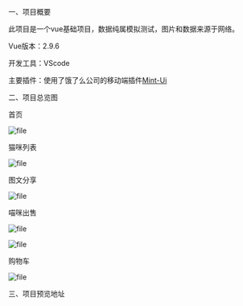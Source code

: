 一、项目概要

此项目是一个vue基础项目，数据纯属模拟测试，图片和数据来源于网络。



Vue版本：2.9.6



开发工具：VScode



主要插件：使用了饿了么公司的移动端插件[Mint-Ui](https://mint-ui.github.io/docs/#/zh-cn2 "Mint-Ui")

二、项目总览图

首页

![file](http://www.qingtop.top/wp-content/uploads/2020/03/5e6352935e261.png)

猫咪列表

![file](http://www.qingtop.top/wp-content/uploads/2020/03/5e63539e2f9ca.png)

图文分享

![file](http://www.qingtop.top/wp-content/uploads/2020/03/5e6353f4aa532.png)

喵咪出售

![file](http://www.qingtop.top/wp-content/uploads/2020/03/5e635427acd4d.png)

![file](http://www.qingtop.top/wp-content/uploads/2020/03/5e635448468b5.png)

购物车

![file](http://www.qingtop.top/wp-content/uploads/2020/03/5e635472c41b8.png)

三、项目预览地址
